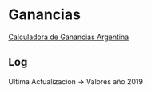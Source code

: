 # Ganancias

[Calculadora de Ganancias Argentina](https://www.calculadoraganancias.com.ar)

## Log

Ultima Actualizacion -> Valores año 2019
